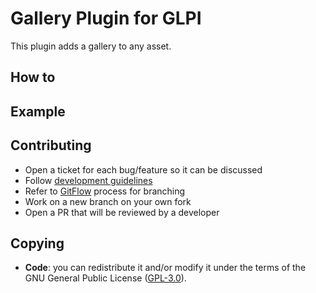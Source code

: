 # Gallery Plugin for GLPI

This plugin adds a gallery to any asset.

## How to


## Example



## Contributing

* Open a ticket for each bug/feature so it can be discussed
* Follow [development guidelines](http://glpi-developer-documentation.readthedocs.io/en/latest/plugins/index.html)
* Refer to [GitFlow](http://git-flow.readthedocs.io/) process for branching
* Work on a new branch on your own fork
* Open a PR that will be reviewed by a developer

## Copying

* **Code**: you can redistribute it and/or modify it under the terms of the GNU General Public License ([GPL-3.0](https://www.gnu.org/licenses/gpl-3.0)).